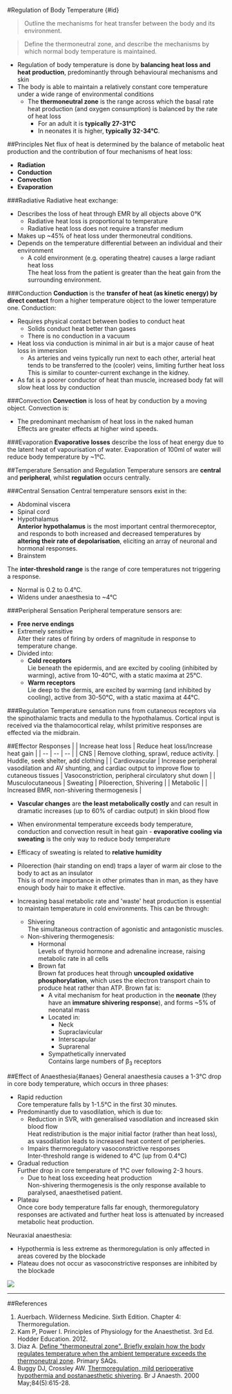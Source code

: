 #Regulation of Body Temperature {#id}
> Outline the mechanisms for heat transfer between the body and its environment.

<!--></!-->

> Define the thermoneutral zone, and describe the mechanisms by which normal body temperature is maintained.

* Regulation of body temperature is done by **balancing heat loss and heat production**, predominantly through behavioural mechanisms and skin
* The body is able to maintain a relatively constant core temperature under a wide range of environmental conditions
  * The **thermoneutral zone** is the range across which the basal rate heat production (and oxygen consumption) is balanced by the rate of heat loss
    * For an adult it is **typically 27-31°C**
    * In neonates it is higher, **typically 32-34°C**.

##Principles
Net flux of heat is determined by the balance of metabolic heat production and the contribution of four mechanisms of heat loss:
* **Radiation**
* **Conduction**
* **Convection**
* **Evaporation**

###Radiative
Radiative heat exchange:
* Describes the loss of heat through EMR by all objects above 0°K  
  * Radiative heat loss is proportional to temperature
  * Radiative heat loss does not require a transfer medium
* Makes up ~45% of heat loss under thermoneutral conditions.
* Depends on the temperature differential between an individual and their environment
  * A cold environment (e.g. operating theatre) causes a large radiant heat loss  
  The heat loss from the patient is greater than the heat gain from the surrounding environment.

###Conduction
**Conduction** is the **transfer of heat (as kinetic energy) by direct contact** from a higher temperature object to the lower temperature one. Conduction:
* Requires physical contact between bodies to conduct heat
  * Solids conduct heat better than gases
  * There is no conduction in a vacuum
* Heat loss via conduction is minimal in air but is a major cause of heat loss in immersion  
  * As arteries and veins typically run next to each other, arterial heat tends to be transferred to the (cooler) veins, limiting further heat loss  
  This is similar to counter-current exchange in the kidney.
* As fat is a poorer conductor of heat than muscle, increased body fat will slow heat loss by conduction

###Convection
**Convection** is loss of heat by conduction by a moving object. Convection is:
* The predominant mechanism of heat loss in the naked human  
Effects are greater effects at higher wind speeds.

###Evaporation
**Evaporative losses** describe the loss of heat energy due to the latent heat of vapourisation of water. Evaporation of 100ml of water will reduce body temperature by ~1°C.

##Temperature Sensation and Regulation
Temperature sensors are **central** and **peripheral**, whilst **regulation** occurs centrally. 

###Central Sensation
Central temperature sensors exist in the:
* Abdominal viscera
* Spinal cord
* Hypothalamus  
**Anterior hypothalamus** is the most important central thermoreceptor, and responds to  both increased and decreased temperatures by **altering their rate of depolarisation**, eliciting an array of neuronal and hormonal responses.
* Brainstem  

The **inter-threshold range** is the range of core temperatures not triggering a response.
* Normal is 0.2 to 0.4°C.
* Widens under anaesthesia to ~4°C


###Peripheral Sensation
Peripheral temperature sensors are:
* **Free nerve endings**
* Extremely sensitive  
Alter their rates of firing by orders of magnitude in response to temperature change.
* Divided into:
  * **Cold receptors**  
  Lie beneath the epidermis, and are excited by cooling (inhibited by warming), active from 10-40°C, with a static maxima at 25°C.
  * **Warm receptors**  
  Lie deep to the dermis, are excited by warming (and inhibited by cooling), active from 30-50°C, with a static maxima at 44°C.


###Regulation
Temperature sensation runs from cutaneous receptors via the spinothalamic tracts and medulla to the hypothalamus. Cortical input is received via the thalamocortical relay, whilst primitive responses are effected via the midbrain.

##Effector Responses
|  | Increase heat loss | Reduce heat loss/Increase heat gain |
| -- | -- | -- |
| CNS | Remove clothing, sprawl, reduce activity. | Huddle, seek shelter, add clothing |
| Cardiovascular | Increase peripheral vasodilation and AV shunting, and cardiac output to improve flow to cutaneous tissues | Vasoconstriction, peripheral circulatory shut down |
| Musculocutaneous | Sweating | Piloerection, Shivering |
| Metabolic |  | Increased BMR, non-shivering thermogenesis |

* **Vascular changes** are **the least metabolically costly** and can result in dramatic increases (up to 60% of cardiac output) in skin blood flow
* When environmental temperature exceeds body temperature, conduction and convection result in heat gain - **evaporative cooling via sweating** is the only way to reduce body temperature
* Efficacy of sweating is related to **relative humidity**

* Piloerection (hair standing on end) traps a layer of warm air close to the body to act as an insulator  
This is of more importance in other primates than in man, as they have enough body hair to make it effective. 


* Increasing basal metabolic rate and 'waste' heat production is essential to maintain temperature in cold environments. This can be through:
  * Shivering  
    The simultaneous contraction of agonistic and antagonistic muscles.
  * Non-shivering thermogenesis:
    * Hormonal  
    Levels of thyroid hormone and adrenaline increase, raising metabolic rate in all cells
    * Brown fat  
    Brown fat produces heat through **uncoupled oxidative phosphorylation**, which uses the electron transport chain to produce heat rather than ATP. Brown fat is:
      * A vital mechanism for heat production in the **neonate** (they have an **immature shivering response**), and forms ~5% of neonatal mass
      * Located in:
        * Neck
        * Supraclavicular
        * Interscapular
        * Suprarenal
      * Sympathetically innervated  
      Contains large numbers of β<sub>3</sub> receptors


##Effect of Anaesthesia{#anaes}
General anaesthesia causes a 1-3°C drop in core body temperature, which occurs in three phases:
*  Rapid reduction  
Core temperature falls by 1-1.5°C in the first 30 minutes.
  * Predominantly due to vasodilation, which is due to:  
    * Reduction in SVR, with generalised vasodilation and increased skin blood flow  
    Heat redistribution is the major initial factor (rather than heat loss), as vasodilation leads to increased heat content of peripheries.
    * Impairs thermoregulatory vasoconstrictive responses  
    Inter-threshold range is widened to 4°C (up from 0.4°C) 
* Gradual reduction  
Further drop in core temperature of 1°C over following 2-3 hours.  
  * Due to heat loss exceeding heat production  
  Non-shivering thermogenesis is the only response available to paralysed, anaesthetised patient.
* Plateau  
Once core body temperature falls far enough, thermoregulatory responses are activated and further heat loss is attenuated by increased metabolic heat production.

Neuraxial anaesthesia:
* Hypothermia is less extreme as thermoregulation is only affected in areas covered by the blockade
* Plateau does not occur as vasoconstrictive responses are inhibited by the blockade 

<img src="\resources\heat-loss.svg">

---

##References
1. Auerbach. Wilderness Medicine. Sixth Edition. Chapter 4: Thermoregulation.
2. Kam P, Power I. Principles of Physiology for the Anaesthetist. 3rd Ed. Hodder Education. 2012.
3. Diaz A. [ Define "thermoneutral zone". Briefly explain how the body
regulates temperature when the ambient temperature exceeds the
thermoneutral zone](https://primarysaqs.files.wordpress.com/2009/12/2008a10-define-tmz-briefly-explain-how-the-body-regulates-temp-when-the-ambient-temp-exceeds-the-tmz.pdf). Primary SAQs.
4. Buggy DJ, Crossley AW. [Thermoregulation, mild perioperative hypothermia and
postanaesthetic shivering](https://academic.oup.com/bja/article-pdf/84/5/615/928512/840615.pdf). Br J Anaesth. 2000 May;84(5):615-28.